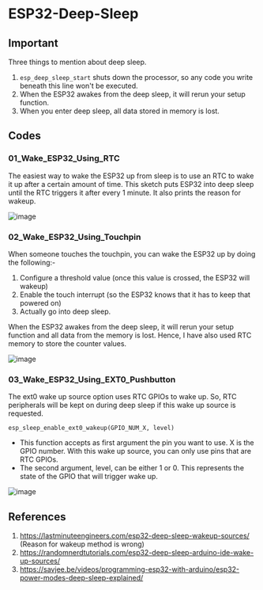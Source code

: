 # ESP32-Deep-Sleep
## Important
Three things to mention about deep sleep.
1. `esp_deep_sleep_start` shuts down the processor, so any code you write beneath this line won't be executed.
2. When the ESP32 awakes from the deep sleep, it will rerun your setup function.
3. When you enter deep sleep, all data stored in memory is lost.

## Codes
### 01_Wake_ESP32_Using_RTC
The easiest way to wake the ESP32 up from sleep is to use an RTC to wake it up after a certain amount of time. This sketch puts ESP32 into deep sleep until the RTC triggers it after every 1 minute. It also prints the reason for wakeup.

![image](https://user-images.githubusercontent.com/61982410/124750508-2b77b380-df43-11eb-8457-4f39f62022bc.png)
### 02_Wake_ESP32_Using_Touchpin
When someone touches the touchpin, you can wake the ESP32 up by doing the following:-
1. Configure a threshold value (once this value is crossed, the ESP32 will wakeup)
2. Enable the touch interrupt (so the ESP32 knows that it has to keep that powered on)
3. Actually go into deep sleep.

When the ESP32 awakes from the deep sleep, it will rerun your setup function and all data from the memory is lost. Hence, I have also used RTC memory to store the counter values.

![image](https://user-images.githubusercontent.com/61982410/125252606-300ee400-e316-11eb-830c-c7675645fab9.png)
### 03_Wake_ESP32_Using_EXT0_Pushbutton
The ext0 wake up source option uses RTC GPIOs to wake up. So, RTC peripherals will be kept on during deep sleep if this wake up source is requested.

`esp_sleep_enable_ext0_wakeup(GPIO_NUM_X, level)`
* This function accepts as first argument the pin you want to use. X is the GPIO number. With this wake up source, you can only use pins that are RTC GPIOs.
* The second argument, level, can be either 1 or 0. This represents the state of the GPIO that will trigger wake up.

![image](https://user-images.githubusercontent.com/61982410/125676331-cfc277c4-ef18-4b90-b5bf-7edf66c4f030.png)


## References
1. https://lastminuteengineers.com/esp32-deep-sleep-wakeup-sources/ (Reason for wakeup method is wrong)
2. https://randomnerdtutorials.com/esp32-deep-sleep-arduino-ide-wake-up-sources/
3. https://savjee.be/videos/programming-esp32-with-arduino/esp32-power-modes-deep-sleep-explained/

